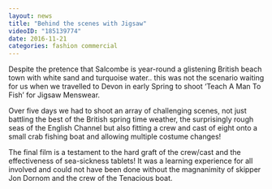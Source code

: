 ```yaml
---
layout: news
title: "Behind the scenes with Jigsaw"
videoID: "185139774"
date: 2016-11-21
categories: fashion commercial
---
```


Despite the pretence that Salcombe is year-round a glistening British beach town with white sand and turquoise water.. this was not the scenario waiting for us when we travelled to Devon in early Spring to shoot ‘Teach A Man To Fish’ for Jigsaw Menswear.

Over five days we had to shoot an array of challenging scenes, not just battling the best of the British spring time weather, the surprisingly rough seas of the English Channel but also fitting a crew and cast of eight onto a small crab fishing boat and allowing multiple costume changes!

The final film is a testament to the hard graft of the crew/cast and the effectiveness of sea-sickness tablets! It was a learning experience for all involved and could not have been done without the magnanimity of skipper Jon Dornom and the crew of the Tenacious boat.
